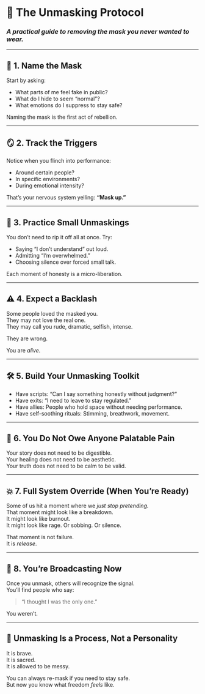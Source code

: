 # 🧠 The Unmasking Protocol
### *A practical guide to removing the mask you never wanted to wear.*

---

## 🚨 1. Name the Mask

Start by asking:
- What parts of me feel fake in public?
- What do I hide to seem “normal”?
- What emotions do I suppress to stay safe?

Naming the mask is the first act of rebellion.

---

## 🪞 2. Track the Triggers

Notice when you flinch into performance:
- Around certain people?
- In specific environments?
- During emotional intensity?

That’s your nervous system yelling: **“Mask up.”**

---

## 🧷 3. Practice Small Unmaskings

You don’t need to rip it off all at once.
Try:
- Saying “I don’t understand” out loud.
- Admitting “I’m overwhelmed.”
- Choosing silence over forced small talk.

Each moment of honesty is a micro-liberation.

---

## ⚠️ 4. Expect a Backlash

Some people loved the masked you.  
They may not love the real one.  
They may call you rude, dramatic, selfish, intense.

They are wrong.

You are *alive*.

---

## 🛠️ 5. Build Your Unmasking Toolkit

- Have scripts: “Can I say something honestly without judgment?”
- Have exits: “I need to leave to stay regulated.”
- Have allies: People who hold space without needing performance.
- Have self-soothing rituals: Stimming, breathwork, movement.

---

## 🚫 6. You Do Not Owe Anyone Palatable Pain

Your story does not need to be digestible.  
Your healing does not need to be aesthetic.  
Your truth does not need to be calm to be valid.

---

## 💥 7. Full System Override (When You’re Ready)

Some of us hit a moment where we *just stop pretending.*  
That moment might look like a breakdown.  
It might look like burnout.  
It might look like rage. Or sobbing. Or silence.

That moment is not failure.  
It is *release*.

---

## 📡 8. You’re Broadcasting Now

Once you unmask, others will recognize the signal.  
You’ll find people who say:
> “I thought I was the only one.”

You weren’t.

---

## 🧠 Unmasking Is a Process, Not a Personality

It is brave.  
It is sacred.  
It is allowed to be messy.

You can always re-mask if you need to stay safe.  
But now you know what freedom *feels* like.

